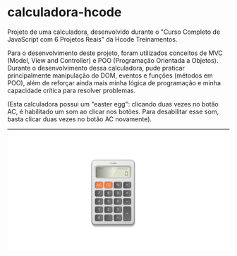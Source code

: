 # calculadora-hcode
Projeto de uma calculadora, desenvolvido durante o "Curso Completo de JavaScript com 6 Projetos Reais" da Hcode Treinamentos.

Para o desenvolvimento deste projeto, foram utilizados conceitos de MVC (Model, View and Controller) e POO (Programação Orientada a Objetos). Durante o desenvolvimento dessa calculadora, pude praticar principalmente manipulação do DOM, eventos e funções (métodos em POO), além de reforçar ainda mais minha lógica de programação e minha capacidade crítica para resolver problemas.

(Esta calculadora possui um "easter egg": clicando duas vezes no botão AC, é habilitado um som ao clicar nos botões. Para desabilitar esse som, basta clicar duas vezes no botão AC novamente).
<hr>
<img src="https://github.com/GabrielLima5/imagens-projetos/blob/main/images/Calculadora%20Hcode.png">
